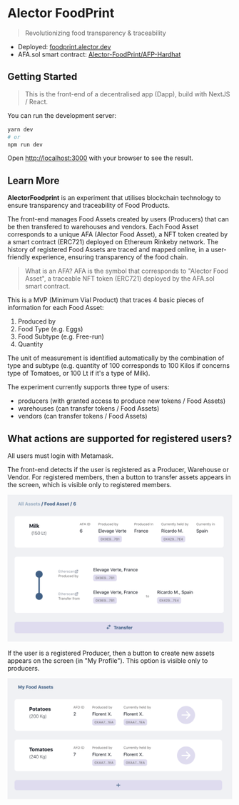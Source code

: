 # Alector FoodPrint

> Revolutionizing food transparency & traceability

- Deployed: [foodprint.alector.dev](https://foodprint.alector.dev)
- AFA.sol smart contract: [Alector-FoodPrint/AFP-Hardhat](https://github.com/Alector-FoodPrint/AFP-Hardhat)

## Getting Started

> This is the front-end of a decentralised app (Dapp), build with NextJS / React.

You can run the development server:

```bash
yarn dev
# or
npm run dev

```

Open [http://localhost:3000](http://localhost:3000) with your browser to see the result.

## Learn More

**AlectorFoodprint** is an experiment that utilises blockchain technology to ensure transparency and traceability of Food Products.

The front-end manages Food Assets created by users (Producers) that can be then transfered to warehouses and vendors. Each Food Asset corresponds to a unique AFA (Alector Food Asset), a NFT token created by a smart contract (ERC721) deployed on Ethereum Rinkeby network. The history of registered Food Assets are traced and mapped online, in a user-friendly experience, ensuring transparency of the food chain.

> What is an AFA? AFA is the symbol that corresponds to "Alector Food Asset", a traceable NFT token (ERC721) deployed by the AFA.sol smart contract.

This is a MVP (Minimum Vial Product) that traces 4 basic pieces of information for each Food Asset:

1. Produced by
2. Food Type (e.g. Eggs)
3. Food Subtype (e.g. Free-run)
4. Quantity

The unit of measurement is identified automatically by the combination of type and subtype (e.g. quantity of 100 corresponds to 100 Kilos if concerns type of Tomatoes, or 100 Lt if it's a type of Milk).

The experiment currently supports three type of users:

- producers (with granted access to produce new tokens / Food Assets)
- warehouses (can transfer tokens / Food Assets)
- vendors (can transfer tokens / Food Assets)

## What actions are supported for registered users?

All users must login with Metamask.

The front-end detects if the user is registered as a Producer, Warehouse or Vendor. For registered members, then a button to transfer assets appears in the screen, which is visible only to registered members.

![transfer button](public/img/readme/transfer-button-2.png)

If the user is a registered Producer, then a button to create new assets appears on the screen (in "My Profile"). This option is visible only to producers.

![produce button](public/img/readme/produce-button.png)
